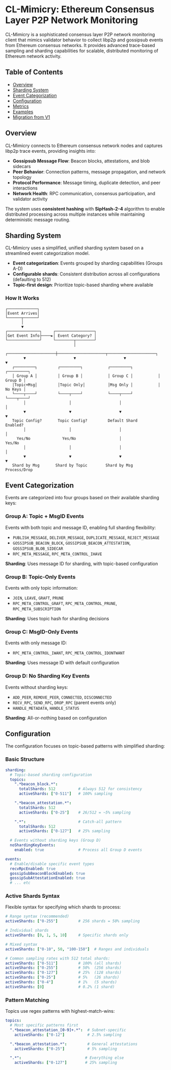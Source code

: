 # CL-Mimicry: Ethereum Consensus Layer P2P Network Monitoring

CL-Mimicry is a sophisticated consensus layer P2P network monitoring client that mimics validator behavior to collect libp2p and gossipsub events from Ethereum consensus networks. It provides advanced trace-based sampling and sharding capabilities for scalable, distributed monitoring of Ethereum network activity.

## Table of Contents

- [Overview](#overview)
- [Sharding System](#sharding-system)
- [Event Categorization](#event-categorization)
- [Configuration](#configuration)
- [Metrics](#metrics)
- [Examples](#examples)
- [Migration from V1](#migration-from-v1)

## Overview

CL-Mimicry connects to Ethereum consensus network nodes and captures libp2p trace events, providing insights into:

- **Gossipsub Message Flow**: Beacon blocks, attestations, and blob sidecars
- **Peer Behavior**: Connection patterns, message propagation, and network topology
- **Protocol Performance**: Message timing, duplicate detection, and peer interactions
- **Network Health**: RPC communication, consensus participation, and validator activity

The system uses **consistent hashing** with **SipHash-2-4** algorithm to enable distributed processing across multiple instances while maintaining deterministic message routing.

## Sharding System

CL-Mimicry uses a simplified, unified sharding system based on a streamlined event categorization model.
- **Event categorization**: Events grouped by sharding capabilities (Groups A-D)
- **Configurable shards**: Consistent distribution across all configurations (defaulting to 512)
- **Topic-first design**: Prioritize topic-based sharding where available

### How It Works

```
┌─────────────┐
│Event Arrives│
└──────┬──────┘
       │
       ▼
┌──────────────┐     ┌─────────────────┐
│Get Event Info├────►│ Event Category? │
└──────────────┘     └────────┬────────┘
                              │
        ┌─────────────────────┼─────────────────────┬─────────────────────┐
        ▼                     ▼                     ▼                     ▼
   ┌─────────┐         ┌─────────┐           ┌─────────┐           ┌─────────┐
   │ Group A │         │ Group B │           │ Group C │           │ Group D │
   │Topic+Msg│         │Topic Only│          │Msg Only │           │ No Keys │
   └────┬────┘         └────┬────┘           └────┬────┘           └────┬────┘
        │                   │                     │                     │
        ▼                   ▼                     ▼                     ▼
   Topic Config?       Topic Config?         Default Shard         Enabled?
        │                   │                     │                     │
     Yes/No              Yes/No                   │                  Yes/No
        │                   │                     │                     │
        ▼                   ▼                     ▼                     ▼
   Shard by Msg       Shard by Topic        Shard by Msg         Process/Drop
```

## Event Categorization

Events are categorized into four groups based on their available sharding keys:

### Group A: Topic + MsgID Events
Events with both topic and message ID, enabling full sharding flexibility:
- `PUBLISH_MESSAGE`, `DELIVER_MESSAGE`, `DUPLICATE_MESSAGE`, `REJECT_MESSAGE`
- `GOSSIPSUB_BEACON_BLOCK`, `GOSSIPSUB_BEACON_ATTESTATION`, `GOSSIPSUB_BLOB_SIDECAR`
- `RPC_META_MESSAGE`, `RPC_META_CONTROL_IHAVE`

**Sharding**: Uses message ID for sharding, with topic-based configuration

### Group B: Topic-Only Events
Events with only topic information:
- `JOIN`, `LEAVE`, `GRAFT`, `PRUNE`
- `RPC_META_CONTROL_GRAFT`, `RPC_META_CONTROL_PRUNE`, `RPC_META_SUBSCRIPTION`

**Sharding**: Uses topic hash for sharding decisions

### Group C: MsgID-Only Events
Events with only message ID:
- `RPC_META_CONTROL_IWANT`, `RPC_META_CONTROL_IDONTWANT`

**Sharding**: Uses message ID with default configuration

### Group D: No Sharding Key Events
Events without sharding keys:
- `ADD_PEER`, `REMOVE_PEER`, `CONNECTED`, `DISCONNECTED`
- `RECV_RPC`, `SEND_RPC`, `DROP_RPC` (parent events only)
- `HANDLE_METADATA`, `HANDLE_STATUS`

**Sharding**: All-or-nothing based on configuration

## Configuration

The configuration focuses on topic-based patterns with simplified sharding:

### Basic Structure

```yaml
sharding:
  # Topic-based sharding configuration
  topics:
    ".*beacon_block.*":
      totalShards: 512          # Always 512 for consistency
      activeShards: ["0-511"]   # 100% sampling

    ".*beacon_attestation.*":
      totalShards: 512
      activeShards: ["0-25"]    # 26/512 = ~5% sampling

    ".*":                       # Catch-all pattern
      totalShards: 512
      activeShards: ["0-127"]   # 25% sampling

  # Events without sharding keys (Group D)
  noShardingKeyEvents:
    enabled: true               # Process all Group D events

events:
  # Enable/disable specific event types
  recvRpcEnabled: true
  gossipSubBeaconBlockEnabled: true
  gossipSubAttestationEnabled: true
  # ... etc
```

### Active Shards Syntax

Flexible syntax for specifying which shards to process:

```yaml
# Range syntax (recommended)
activeShards: ["0-255"]         # 256 shards = 50% sampling

# Individual shards
activeShards: [0, 1, 5, 10]     # Specific shards only

# Mixed syntax
activeShards: ["0-10", 50, "100-150"]  # Ranges and individuals

# Common sampling rates with 512 total shards:
activeShards: ["0-511"]         # 100% (all shards)
activeShards: ["0-255"]         # 50%  (256 shards)
activeShards: ["0-127"]         # 25%  (128 shards)
activeShards: ["0-25"]          # 5%   (26 shards)
activeShards: ["0-4"]           # 1%   (5 shards)
activeShards: [0]               # 0.2% (1 shard)
```

### Pattern Matching

Topics use regex patterns with highest-match-wins:

```yaml
topics:
  # Most specific patterns first
  ".*beacon_attestation_[0-9]+.*":  # Subnet-specific
    activeShards: ["0-12"]          # 2.5% sampling

  ".*beacon_attestation.*":         # General attestations
    activeShards: ["0-25"]          # 5% sampling

  ".*":                            # Everything else
    activeShards: ["0-127"]        # 25% sampling
```
